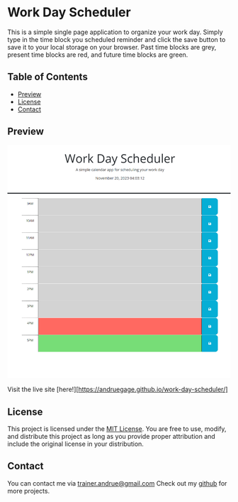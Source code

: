 # Work Day Scheduler
This is a simple single page application to organize your work day. Simply type in the time block you scheduled reminder and click the save button to save it to your local storage on your browser. Past time blocks are grey, present time blocks are red, and future time blocks are green. 

## Table of Contents

- [Preview](#preview)
- [License](#license)
- [Contact](#contact)
  
## Preview
![image](./Assets/image.png)

Visit the live site [here!][https://andruegage.github.io/work-day-scheduler/]

## License

This project is licensed under the [MIT License](https://choosealicense.com/licenses/mit/). You are free to use, modify, and distribute this project as long as you provide proper attribution and include the original license in your distribution.

## Contact

You can contact me via [trainer.andrue@gmail.com](mailto:trainer.andrue@gmail.com)
Check out my [github](https://github.com/AndrueGage) for more projects. 
